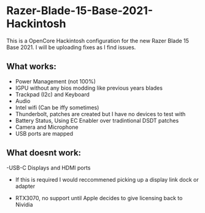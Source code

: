 # Razer-Blade-15-Base-2021-Hackintosh
This is a OpenCore Hackintosh configuration for the new Razer Blade 15 Base 2021. 
I will be uploading fixes as I find issues.

## What works:
- Power Management (not 100%)
- IGPU without any bios modding like previous years blades
- Trackpad (I2c) and Keyboard
- Audio
- Intel wifi (Can be iffy sometimes)
- Thunderbolt, patches are created but I have no devices to test with
- Battery Status, Using EC Enabler over tradintional DSDT patches
- Camera and Microphone
- USB ports are mapped

## What doesnt work:
-USB-C Displays and HDMI ports
+ If this is required I would reccommened picking up a display link dock or adapter
- RTX3070, no support until Apple decides to give licensing back to Nividia

